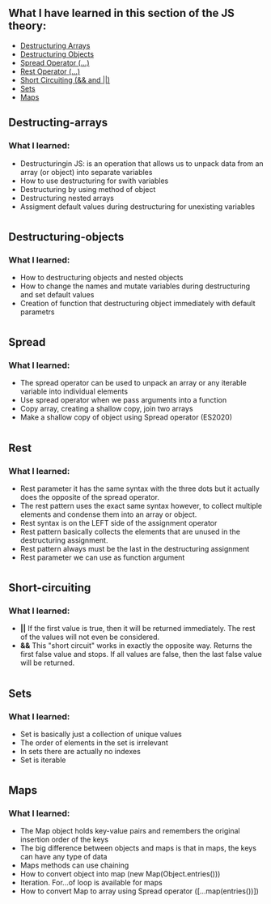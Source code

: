## What I have learned in this section of the JS theory:

- [Destructuring Arrays](#destructing-arrays)
- [Destructuring Objects](#destructuring-objects)
- [Spread Operator (...)](#spread)
- [Rest Operator (...)](#rest)
- [Short Circuiting (&& and ||)](#short-circuiting)
- [Sets](#sets)
- [Maps](#maps)

## Destructing-arrays

### What I learned:

- Destructuringin JS: is an operation that allows us to unpack data from an array (or object) into separate variables
- How to use destructuring for swith variables
- Destructuring by using method of object
- Destructuring nested arrays
- Assigment default values during destructuring for unexisting variables

#

## Destructuring-objects

### What I learned:

- How to destructuring objects and nested objects
- How to change the names and mutate variables during destructuring and set default values
- Creation of function that destructuring object immediately with default parametrs

#

## Spread

### What I learned:

- The spread operator can be used to unpack an array or any iterable variable into individual elements
- Use spread operator when we pass arguments into a function
- Copy array, creating a shallow copy, join two arrays
- Make a shallow copy of object using Spread operator (ES2020)

#

## Rest

### What I learned:

- Rest parameter it has the same syntax with the three dots but it actually does the opposite of the spread operator.
- The rest pattern uses the exact same syntax however, to collect multiple elements and condense them into an array or object.
- Rest syntax is on the LEFT side of the assignment operator
- Rest pattern basically collects the elements that are unused in the destructuring assignment.
- Rest pattern always must be the last in the destructuring assignment
- Rest parameter we can use as function argument

#

## Short-circuiting

### What I learned:

- **||** If the first value is true, then it will be returned immediately. The rest of the values will not even be considered.
- **&&** This "short circuit" works in exactly the opposite way. Returns the first false value and stops. If all values are false, then the last false value will be returned.

#

## Sets

### What I learned:

- Set is basically just a collection of unique values
- The order of elements in the set is irrelevant
- In sets there are actually no indexes
- Set is iterable

#

## Maps

### What I learned:

- The Map object holds key-value pairs and remembers the original insertion order of the keys
- The big difference between objects and maps is that in maps, the keys can have any type of data
- Maps methods can use chaining
- How to convert object into map (new Map(Object.entries()))
- Iteration. For...of loop is available for maps
- How to convert Map to array using Spread operator ([...map(entries())])

